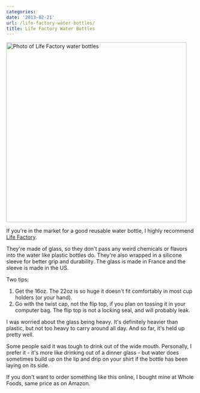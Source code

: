 ```yaml
---
categories:
date: '2013-02-21'
url: /life-factory-water-bottles/
title: Life Factory Water Bottles
---
```


<img src="https://gomakethings.com/wp-content/uploads/2013/02/lifefactory-water-bottle.jpg" title="Photo of Life Factory water bottles" width="480" height="480" class="aligncenter img-polaroid size-full wp-image-4051" />

If you're in the market for a good reusable water bottle, I highly recommend <a href="http://www.lifefactory.com/adults/16-oz-classic.html">Life Factory</a>.

They're made of glass, so they don't pass any weird chemicals or flavors into the water like plastic bottles do. They're also wrapped in a silicone sleeve for better grip and durability. The glass is made in France and the sleeve is made in the US.
<!--more-->
Two tips:
<ol>
<li>Get the 16oz. The 22oz is so huge it doesn't fit comfortably in most cup holders (or your hand).</li>
<li>Go with the twist cap, not the flip top, if you plan on tossing it in your computer bag. The flip top is not a locking seal, and will probably leak.</li>
</ol>

I was worried about the glass being heavy. It's definitely heavier than plastic, but not too heavy to carry around all day. And so far, it's held up pretty well.

Some people said it was tough to drink out of the wide mouth. Personally, I prefer it - it's more like drinking out of a dinner glass - but water does sometimes build up on the lip and drip on your shirt if the bottle has been laying on its side.

If you don't want to order something like this online, I bought mine at Whole Foods, same price as on Amazon.